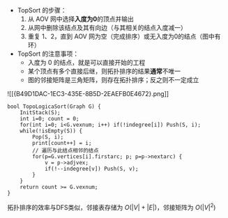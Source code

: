 - TopSort 的步骤：
	1. 从 AOV 网中选择**入度为0**的顶点并输出
	2. 从网中删除该结点及其有向边（与其相关的结点入度减一）
	3. 重复 1、2，直到 AOV 网为空（完成排序）或无入度为0的结点（图中有环）
- TopSort 的注意事项：
	- 入度为 0 的结点，就是可以直接开始的工程
	- 某个顶点有多个直接后继，则拓扑排序的结果**通常**不唯一
	- 图的邻接矩阵是三角矩阵，则存在拓扑排序；反之则不一定成立

![[{B49D1DAC-1EC3-435E-8B5D-2EAEFB0E4672}.png]]
```
bool TopoLogicaSort(Graph G) {
	InitStack(S);
	int i=0; count = 0;
	for(int i=0; i<G.vexnum; i++) if(!indegree[i]) Push(S, i);
	while(!isEmpty(S)) {
		Pop(S, i);
		print[count++] = i;
		// 遍历与此结点相邻的结点
		for(p=G.vertices[i].firstarc; p; p=p->nextarc) {
			v = p->adjvex;
			if(!--indegree[v]) Push(S, v);
		}
	}
	return count >= G.vexnum;
}
```
拓扑排序的效率与DFS类似，邻接表存储为 $O(|V|+|E|)$，邻接矩阵为 $O(|V|^2)$
